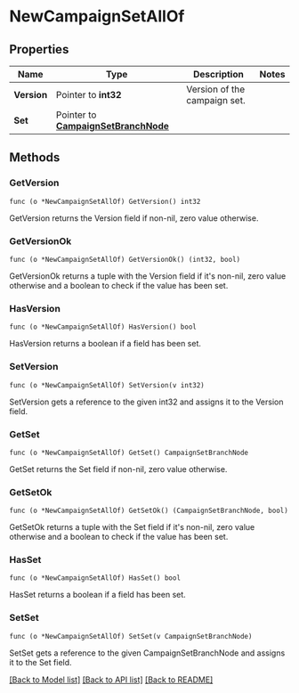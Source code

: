 # NewCampaignSetAllOf

## Properties

Name | Type | Description | Notes
------------ | ------------- | ------------- | -------------
**Version** | Pointer to **int32** | Version of the campaign set. | 
**Set** | Pointer to [**CampaignSetBranchNode**](CampaignSetBranchNode.md) |  | 

## Methods

### GetVersion

`func (o *NewCampaignSetAllOf) GetVersion() int32`

GetVersion returns the Version field if non-nil, zero value otherwise.

### GetVersionOk

`func (o *NewCampaignSetAllOf) GetVersionOk() (int32, bool)`

GetVersionOk returns a tuple with the Version field if it's non-nil, zero value otherwise
and a boolean to check if the value has been set.

### HasVersion

`func (o *NewCampaignSetAllOf) HasVersion() bool`

HasVersion returns a boolean if a field has been set.

### SetVersion

`func (o *NewCampaignSetAllOf) SetVersion(v int32)`

SetVersion gets a reference to the given int32 and assigns it to the Version field.

### GetSet

`func (o *NewCampaignSetAllOf) GetSet() CampaignSetBranchNode`

GetSet returns the Set field if non-nil, zero value otherwise.

### GetSetOk

`func (o *NewCampaignSetAllOf) GetSetOk() (CampaignSetBranchNode, bool)`

GetSetOk returns a tuple with the Set field if it's non-nil, zero value otherwise
and a boolean to check if the value has been set.

### HasSet

`func (o *NewCampaignSetAllOf) HasSet() bool`

HasSet returns a boolean if a field has been set.

### SetSet

`func (o *NewCampaignSetAllOf) SetSet(v CampaignSetBranchNode)`

SetSet gets a reference to the given CampaignSetBranchNode and assigns it to the Set field.


[[Back to Model list]](../README.md#documentation-for-models) [[Back to API list]](../README.md#documentation-for-api-endpoints) [[Back to README]](../README.md)


